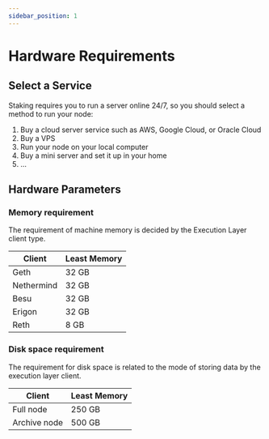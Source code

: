 ```yaml
---
sidebar_position: 1
---
```


# Hardware Requirements

## Select a Service

Staking requires you to run a server online 24/7, so you should select a method to run your node:

1. Buy a cloud server service such as AWS, Google Cloud, or Oracle Cloud
2. Buy a VPS
3. Run your node on your local computer
4. Buy a mini server and set it up in your home
5. ...

## Hardware Parameters

### Memory requirement

The requirement of machine memory is decided by the Execution Layer client type.

| Client | Least Memory |
| --- | --- |
| Geth | 32 GB |
| Nethermind | 32 GB |
| Besu | 32 GB |
| Erigon | 32 GB |
| Reth | 8 GB |

### Disk space requirement

The requirement for disk space is related to the mode of storing data by the execution layer client.

| Client | Least Memory |
| --- | --- |
| Full node | 250 GB |
| Archive node | 500 GB |

